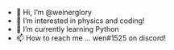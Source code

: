 - 👋 Hi, I’m @weinerglory
- 👀 I’m interested in physics and coding!
- 🌱 I’m currently learning Python
- 📫 How to reach me ... wen#1525 on discord!

<!---
weinerglory/weinerglory is a ✨ special ✨ repository because its `README.md` (this file) appears on your GitHub profile.
You can click the Preview link to take a look at your changes.
--->
